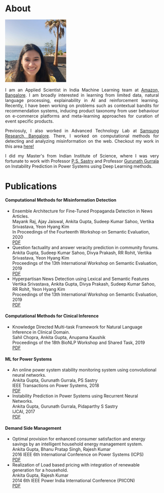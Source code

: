 # About 

<img src="./images/me_crop.jpg" width="200"/>

<p align="justify"> I am an Applied Scientist in India Machine Learning team at <a href="https://www.amazon.science/">Amazon, Bangalore</a>. I am broadly interested in learning from limited data, natural language processing, explainability in AI and reinforcement learning. Recently, I have been working on problems such as contextual bandits for recommendation systems, inducing product taxonomy from user behaviour on e-commerce platforms and meta-learning approaches for curation of event specific products.</p>

<p align="justify"> Previosuly, I also worked in Advanced Technology Lab at <a href="https://research.samsung.com/sri-b">Samsung Research, Bangalore</a>. There, I worked on computational methods for detecting and analyzing misinformation on the web. Checkout my work in this area <a href="https://scholar.google.com/citations?user=7nq1kBMAAAAJ&hl=en">here!</a></p>

<p align="justify"> I did my Master's from Indian Institute of Science, where I was very fortunate to work with Professor <a href="http://www.ee.iisc.ac.in/faculty/sastry/">P.S. Sastry</a> and Professor <a href="http://www.ee.iisc.ac.in/faculty/gurunath/">Gurunath Gurrala</a> on Instability Prediction in Power Systems using Deep Learning methods.</p>

# Publications

#### Computational Methods for Misinformation Detection
<ul>
  <li>Ensemble Architecture for Fine-Tuned Propaganda Detection in News Articles.<br/>
      Mayank Raj, Ajay Jaiswal, Ankita Gupta, Sudeep Kumar Sahoo, Vertika Srivastava, Yeon Hyang Kim<br/>
      In Proceedings of the Fourteenth Workshop on Semantic Evaluation, 2020<br/>
      <a href="https://www.aclweb.org/anthology/2020.semeval-1.236.pdf">  PDF</a></li>
  <li>Question factuality and answer veracity prediction in community forums.<br/>
      Ankita Gupta, Sudeep Kumar Sahoo, Divya Prakash, RR Rohit, Vertika Srivastava, Yeon Hyang Kim<br/>
      Proceedings of the 13th International Workshop on Semantic Evaluation, 2019<br/>
      <a href="https://www.aclweb.org/anthology/S19-2204.pdf">  PDF</a></li>
  <li>Hyperpartisan News Detection using Lexical and Semantic Features<br/>
      Vertika Srivastava, Ankita Gupta, Divya Prakash, Sudeep Kumar Sahoo, RR Rohit, Yeon Hyang Kim<br/>
      Proceedings of the 13th International Workshop on Semantic Evaluation, 2019<br/>
      <a href="https://www.aclweb.org/anthology/S19-2189.pdf">  PDF</a></li>
</ul>

#### Computational Methods for Cinical Inference
<ul>
  <li>Knowledge Directed Multi-task Framework for Natural Language Inference in Clinical Domain.<br/>
      Sahil Chopra, Ankita Gupta, Anupama Kaushik<br/>
      Proceedings of the 18th BioNLP Workshop and Shared Task, 2019<br/>
      <a href="https://www.aclweb.org/anthology/W19-5052.pdf">  PDF</a></li>
</ul>

#### ML for Power Systems
<ul>
  <li>An online power system stability monitoring system using convolutional neural networks.<br/>
      Ankita Gupta, Gurunath Gurrala, PS Sastry<br/>
      IEEE Transactions on Power Systems, 2018<br/>
      <a href="https://ieeexplore.ieee.org/abstract/document/8486644">  PDF</a></li>
  <li>Instability Prediction in Power Systems using Recurrent Neural Networks.<br/>
      Ankita Gupta, Gurunath Gurrala, Pidaparthy S Sastry<br/>
      IJCAI, 2017<br/>
      <a href="https://cps.iisc.ac.in/wp-content/uploads/2018/12/0249.pdf">  PDF</a></li>
</ul>

#### Demand Side Management
<ul>
  <li>Optimal provision for enhanced consumer satisfaction and energy savings by an intelligent household energy management system.<br/>
      Ankita Gupta, Bhanu Pratap Singh, Rajesh Kumar<br/>
      2016 IEEE 6th International Conference on Power Systems (ICPS)<br/>
      <a href="https://ieeexplore.ieee.org/abstract/document/7584155">  PDF</a></li>
  <li>Realization of Load based pricing with integration of renewable generation for a household.<br/>
      Ankita Gupta, Rajesh Kumar<br/>
      2014 6th IEEE Power India International Conference (PIICON)<br/>
      <a href="https://ieeexplore.ieee.org/abstract/document/7117653">  PDF</a></li>
</ul>




